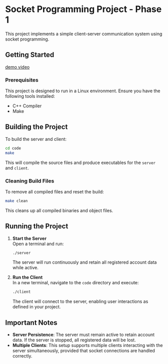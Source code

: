 # Socket Programming Project - Phase 1

This project implements a simple client-server communication system using socket programming.

## Getting Started

[demo video](https://youtu.be/eVZX76FQUVY)

### Prerequisites
This project is designed to run in a Linux environment. Ensure you have the following tools installed:
- C++ Compiler
- Make

## Building the Project

To build the server and client:

```bash
cd code
make
```

This will compile the source files and produce executables for the `server` and `client`.

### Cleaning Build Files

To remove all compiled files and reset the build:

```bash
make clean
```

This cleans up all compiled binaries and object files.

## Running the Project

1. **Start the Server**  
   Open a terminal and run:

   ```bash
   ./server
   ```

   The server will run continuously and retain all registered account data while active.

2. **Run the Client**  
   In a new terminal, navigate to the `code` directory and execute:

   ```bash
   ./client
   ```

   The client will connect to the server, enabling user interactions as defined in your project.

## Important Notes

- **Server Persistence**: The server must remain active to retain account data. If the server is stopped, all registered data will be lost.
- **Multiple Clients**: This setup supports multiple clients interacting with the server simultaneously, provided that socket connections are handled correctly.

